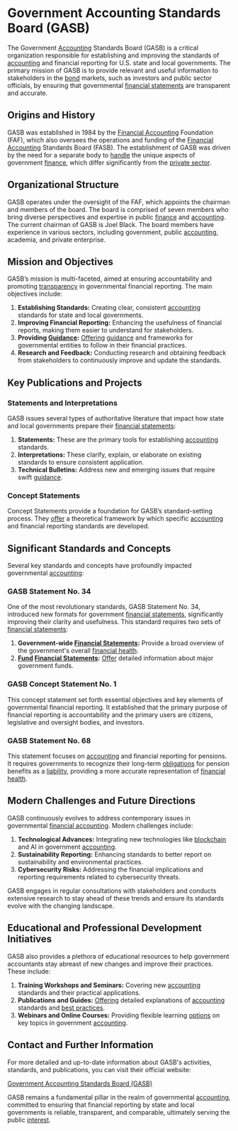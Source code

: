 # Government Accounting Standards Board (GASB)

The Government [Accounting](../a/accounting.md) Standards Board (GASB) is a critical organization responsible for establishing and improving the standards of [accounting](../a/accounting.md) and financial reporting for U.S. state and local governments. The primary mission of GASB is to provide relevant and useful information to stakeholders in the [bond](../b/bond.md) markets, such as investors and public sector officials, by ensuring that governmental [financial statements](../f/financial_statements.md) are transparent and accurate.

## Origins and History

GASB was established in 1984 by the [Financial Accounting](../f/financial_accounting.md) Foundation (FAF), which also oversees the operations and funding of the [Financial Accounting](../f/financial_accounting.md) Standards Board (FASB). The establishment of GASB was driven by the need for a separate body to [handle](../h/handle.md) the unique aspects of government [finance](../f/finance.md), which differ significantly from the [private sector](../p/private_sector.md).

## Organizational Structure

GASB operates under the oversight of the FAF, which appoints the chairman and members of the board. The board is comprised of seven members who bring diverse perspectives and expertise in public [finance](../f/finance.md) and [accounting](../a/accounting.md). The current chairman of GASB is Joel Black. The board members have experience in various sectors, including government, public [accounting](../a/accounting.md), academia, and private enterprise.

## Mission and Objectives

GASB’s mission is multi-faceted, aimed at ensuring accountability and promoting [transparency](../t/transparency.md) in governmental financial reporting. The main objectives include:

1. **Establishing Standards:** Creating clear, consistent [accounting](../a/accounting.md) standards for state and local governments.
2. **Improving Financial Reporting:** Enhancing the usefulness of financial reports, making them easier to understand for stakeholders.
3. **Providing [Guidance](../g/guidance.md):** [Offering](../o/offering.md) [guidance](../g/guidance.md) and frameworks for governmental entities to follow in their financial practices.
4. **Research and Feedback:** Conducting research and obtaining feedback from stakeholders to continuously improve and update the standards.

## Key Publications and Projects

### Statements and Interpretations

GASB issues several types of authoritative literature that impact how state and local governments prepare their [financial statements](../f/financial_statements.md):

1. **Statements:** These are the primary tools for establishing [accounting](../a/accounting.md) standards.
2. **Interpretations:** These clarify, explain, or elaborate on existing standards to ensure consistent application.
3. **Technical Bulletins:** Address new and emerging issues that require swift [guidance](../g/guidance.md).

### Concept Statements

Concept Statements provide a foundation for GASB’s standard-setting process. They [offer](../o/offer.md) a theoretical framework by which specific [accounting](../a/accounting.md) and financial reporting standards are developed.

## Significant Standards and Concepts

Several key standards and concepts have profoundly impacted governmental [accounting](../a/accounting.md):

### GASB Statement No. 34

One of the most revolutionary standards, GASB Statement No. 34, introduced new formats for government [financial statements](../f/financial_statements.md), significantly improving their clarity and usefulness. This standard requires two sets of [financial statements](../f/financial_statements.md):

1. **Government-wide [Financial Statements](../f/financial_statements.md):** Provide a broad overview of the government's overall [financial health](../f/financial_health.md).
2. **[Fund](../f/fund.md) [Financial Statements](../f/financial_statements.md):** [Offer](../o/offer.md) detailed information about major government funds.

### GASB Concept Statement No. 1

This concept statement set forth essential objectives and key elements of governmental financial reporting. It established that the primary purpose of financial reporting is accountability and the primary users are citizens, legislative and oversight bodies, and investors.

### GASB Statement No. 68

This statement focuses on [accounting](../a/accounting.md) and financial reporting for pensions. It requires governments to recognize their long-term [obligations](../o/obligation.md) for pension benefits as a [liability](../l/liability.md), providing a more accurate representation of [financial health](../f/financial_health.md).

## Modern Challenges and Future Directions

GASB continuously evolves to address contemporary issues in governmental [financial accounting](../f/financial_accounting.md). Modern challenges include:

1. **Technological Advances:** Integrating new technologies like [blockchain](../b/blockchain_in_trading.md) and AI in government [accounting](../a/accounting.md).
2. **Sustainability Reporting:** Enhancing standards to better report on sustainability and environmental practices.
3. **Cybersecurity Risks:** Addressing the financial implications and reporting requirements related to cybersecurity threats.

GASB engages in regular consultations with stakeholders and conducts extensive research to stay ahead of these trends and ensure its standards evolve with the changing landscape.

## Educational and Professional Development Initiatives

GASB also provides a plethora of educational resources to help government accountants stay abreast of new changes and improve their practices. These include:

1. **Training Workshops and Seminars:** Covering new [accounting](../a/accounting.md) standards and their practical applications.
2. **Publications and Guides:** [Offering](../o/offering.md) detailed explanations of [accounting](../a/accounting.md) standards and [best practices](../b/best_practices.md).
3. **Webinars and Online Courses:** Providing flexible learning [options](../o/options.md) on key topics in government [accounting](../a/accounting.md).

## Contact and Further Information

For more detailed and up-to-date information about GASB's activities, standards, and publications, you can visit their official website:

[Government Accounting Standards Board (GASB)](https://www.gasb.org)

GASB remains a fundamental pillar in the realm of governmental [accounting](../a/accounting.md), committed to ensuring that financial reporting by state and local governments is reliable, transparent, and comparable, ultimately serving the public [interest](../i/interest.md).